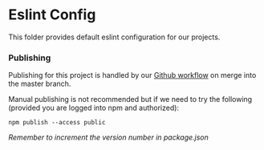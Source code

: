 # Eslint Config

This folder provides default eslint configuration for our projects.

### Publishing
Publishing for this project is handled by our [Github workflow](/.github/workflows/publish-eslint-config) on merge into the master branch.

Manual publishing is not recommended but if we need to try the following (provided you are logged into npm and authorized):
```
npm publish --access public
```
_Remember to increment the version number in package.json_
